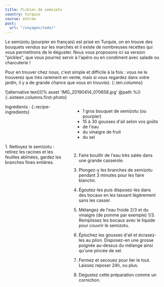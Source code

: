 ```yaml
---
title: Pickles de semizotu
country: turquie
course: entree
post:
  url: "/voyages/todo/"
---
```


Le semizotu (pourpier en français) est prisé en Turquie, on en trouve des bouquets vendus sur les marchés et il existe de nombreuses recettes qui vous permettrons de le déguster. Nous vous proposons ici sa version "pickles", que vous pourrez servir à l'apéro ou en condiment avec salade ou charcuterie !
<!--fin extrait-->
Pour en trouver chez nous, c'est simple et difficile à la fois : vous ne le trouverez que très rarement en vente, mais si vous regardez dans votre jardin, il y a de grande chance que vous en trouviez.
{:.ten.columns}

![alternative text]({% asset 'IMG_20190414_070658.jpg' @path %})
{:.sixteen.columns.first-photo}

<div class="four columns" markdown="1">
Ingrédients :
{:.recipe-ingredients}

- 1 gros bouquet de semizotu (ou pourpier)
- 15 à 30 gousses d'ail selon vos goûts
- de l'eau
- du vinaigre de fruit
- du sel
</div>

<div class="ten columns" markdown="1">
1. Nettoyez le semizotu : retirez les racines et les feuilles abîmées, gardez les branches fines entières.

2. Faire bouillir de l'eau très salée dans une grande casserole.

3. Plongez-y les branches de semizotu pendant 3 minutes pour les faire blanchir.

4. Égoutez-les puis disposez-les dans des bocaux en les tassant légèrement sans les casser.

5. Mélangez de l'eau froide 2/3 et du vinaigre (de pomme par exemple) 1/3. Remplissez les bocaux avec le liquide pour couvrir le semizotu.

6. Épluchez les gousses d'ail et écrasez-les au pilon. Disposez-en une grosse poignée au-dessus du mélange ainsi qu'une pincée de sel.

7. Fermez et secouez pour lier le tout. Laissez reposer 24h, ou plus.

8. Degustez cette préparation comme un cornichon.
</div>
